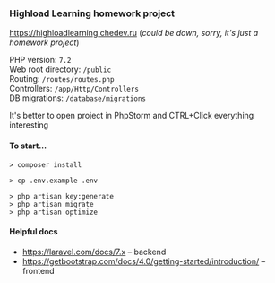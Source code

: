 ### Highload Learning homework project

https://highloadlearning.chedev.ru (_could be down, sorry, it's just a homework project_)

PHP version: `7.2`  
Web root directory: `/public`  
Routing: `/routes/routes.php`  
Controllers: `/app/Http/Controllers`  
DB migrations: `/database/migrations`

It's better to open project in PhpStorm and CTRL+Click everything interesting

#### To start...

```
> composer install

> cp .env.example .env

> php artisan key:generate
> php artisan migrate
> php artisan optimize 
```

#### Helpful docs

- https://laravel.com/docs/7.x – backend
- https://getbootstrap.com/docs/4.0/getting-started/introduction/ – frontend
